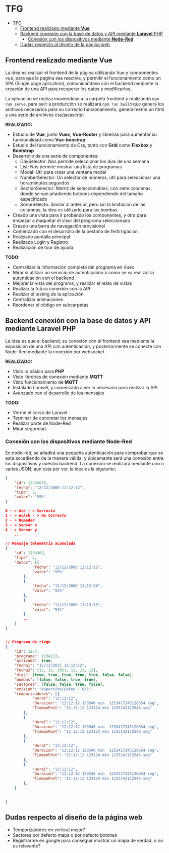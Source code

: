 # TFG

- [TFG](#tfg)
  - [Frontend realizado mediante **Vue**](#frontend-realizado-mediante-vue)
  - [Backend conexión con la base de datos y API mediante **Laravel** PHP](#backend-conexión-con-la-base-de-datos-y-api-mediante-laravel-php)
    - [Conexión con los dispositivos mediante **Node-Red**](#conexión-con-los-dispositivos-mediante-node-red)
  - [Dudas respecto al diseño de la página web](#dudas-respecto-al-diseño-de-la-página-web)

## Frontend realizado mediante **Vue**

La idea es realizar el frontend de la página utilizando Vue y componentes vue, para que la página sea reactiva, y permitir el funcionamiento como un SPA (Single page aplication), comunicandose con el backend mediante la creación de una API para recuperar los datos y modificarlos.

La ejecución se realiza moviendose a la carpeta frontend y realizando ```npm run serve```, para salir a producción se realizará ```npm run build``` que genera los archivos necesarios para su correcto funcionamiento, generalmente un html y una serie de archivos css/javascript

**REALIZADO:**
- Estudio de **Vue**, junto **Vuex**, **Vue-Router** y librerias para aumentar su funcionalidad como **Vue-boostrap**
- Estudio del funcionamiento de Css, tanto con **Grid** como **Flexbox** y **Bootstrap**
- Desarrollo de una serie de componentes:
  - DaySelector: Nos permite seleccionar los dias de una semana
  - List: Nos permite mostrar una lista de programas
  - Modal: Util para crear una ventana modal
  - NumberSelector: Un selector de números, útil para seleccionar una hora:minutos:segundos
  - SectionSelector: Matriz de seleccionables, con siete columnas, donde se van añadiendo botones dependiendo del tamaño especificado
  - SorceSelecto: Similar al anterior, pero sin la limitación de las columnas, la idea es utilizarlo para las bombas
- Creado una vista para ir probando los componentes, y otra para empezar a maquetar el visor del programa seleccionado
- Creado una barra de navegación provisional
- Comenzado con el desarrollo de la pestaña de fertirrigacion
- Realziado pantalla principal
- Realizado Login y Registro
- Realización de tour de ayuda

**TODO:**
- Centralizar la información completa del programa en Vuex
- Mirar si utilizar un servicio de autenticación o como se va realizar la autenticación con el backend
- Mejorar la vista del programa, y realizar el resto de vistas
- Realizar la futura conexión con la API
- Realizar el testing de la aplicación
- Centralizar animaciones
- Reordenar el código en subcarpetas

## Backend conexión con la base de datos y API mediante **Laravel** PHP

La idea es que el backend, su conexión con el frontend sea mediante la exposición de una API con autenticación, y posteriormente se conecte con Node-Red mediante la conexión por websocket

**REALIZADO:**
- Visto lo básico para **PHP**
- Visto librerias de conexión mediante **MQTT**
- Visto funcionamiento de **MQTT**
- Instalado Laravel, y comenzado a ver lo necesario para realizar la API
- Avanzado con el desarrollo de los mensajes

**TODO:**

- Verme el curso de Laravel
- Terminar de concretar los mensajes
- Realizar parte de Node-Red
- Mirar seguridad

### Conexión con los dispositivos mediante **Node-Red**

En node-red, se añadirá una pequeña autenticación para comprobar que se esta accediendo de la manera válida, y únicamente será una conexión entre los dispositivos y nuestro backend. La conexión se realizará mediante uno o varios JSON, aun esta por ver, la idea es la siguiente:

```json
{
    "id": 12345678,
    "fecha": "12/12/2000 12:12:12",
    "tipo": 2,
    "valor": "95%"
}

0 - > Ack - > Correcto
1 - > noAck - > No Correcto
2 - > Humedad
3 - > Sensor x
4 - > Sensor y
    ...

// Mensaje telemetria acumulada
{
    "id": 1234567,
    "tipo": 2,
    "datos": [{
            "fecha": "12/12/2000 12:12:12",
            "valor": "95%"
        },
        {
            "fecha": "12/12/2000 12:12:50",
            "valor": "93%"
        },
        {
            "fecha": "12/12/2000 12:13:15",
            "valor": "93%"
        }
        ...
    ]
}


// Programa de riego
{
    "id": 1234,
    "programa": 1234123,
    "activado": true,
    "fecha1": "12/12/2021 12:12:12",
    "fecha2": [12, 12, 2021, 12, 12, 12],
    "dias": [true, true, true, true, true, false, false],
    "bombas": [false, false, true, true],
    "sectores": [false, false, true, false],
    "emision": "aspersion/Goteo - 0/1",
    "temporizadores": [{
            "HoraI": "12:12:12",
            "Duracion": "12:12:12 123546 min  1253417245128654 seg",
            "TiempoPost": "12:12:12 123124 min 1235142172546 seg"
        },
        {
            "HoraI": "12:12:12",
            "Duracion": "12:12:12 123546 min  1253417245128654 seg",
            "TiempoPost": "12:12:12 123124 min 1235142172546 seg"
        },
        {
            "HoraI": "12:12:12",
            "Duracion": "12:12:12 123546 min  1253417245128654 seg",
            "TiempoPost": "12:12:12 123124 min 1235142172546 seg"
        },
        {
            "HoraI": "12:12:12",
            "Duracion": "12:12:12 123546 min  1253417245128654 seg",
            "TiempoPost": "12:12:12 123124 min 1235142172546 seg"
        },
    ]


}
```

## Dudas respecto al diseño de la página web

- Temporizadores en vertical mejor?
- Sectores por defecto mapa o por defecto botones
- Registrarme en google para conseguir mostrar un mapa de verdad, o no es relevante?
